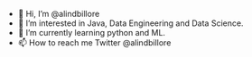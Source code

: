 - 👋 Hi, I’m @alindbillore
- 👀 I’m interested in Java, Data Engineering and Data Science. 
- 🌱 I’m currently learning python and ML.
- 📫 How to reach me Twitter @alindbillore

<!---
alindbillore/alindbillore is a ✨ special ✨ repository because its `README.md` (this file) appears on your GitHub profile.
You can click the Preview link to take a look at your changes.
--->
